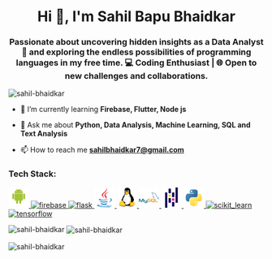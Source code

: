 <h1 align="center">Hi 👋, I'm Sahil Bapu Bhaidkar</h1>
<h3 align="center">Passionate about uncovering hidden insights as a Data Analyst 💼 and exploring the endless possibilities of programming languages in my free time. 💻 Coding Enthusiast | 🌐 Open to new challenges and collaborations.</h3>

<p align="left"> <img src="https://komarev.com/ghpvc/?username=sahil-bhaidkar&label=Profile%20views&color=green&style=flat" alt="sahil-bhaidkar" /> </p>

- 🌱 I’m currently learning **Firebase, Flutter, Node js**

- 💬 Ask me about **Python, Data Analysis, Machine Learning, SQL and Text Analysis**

- 📫 How to reach me **sahilbhaidkar7@gmail.com**

<h3 align="left">Tech Stack:</h3>
<p align="left"> <a href="https://developer.android.com" target="_blank" rel="noreferrer"> <img src="https://raw.githubusercontent.com/devicons/devicon/master/icons/android/android-original-wordmark.svg" alt="android" width="40" height="40"/> </a> <a href="https://firebase.google.com/" target="_blank" rel="noreferrer"> <img src="https://www.vectorlogo.zone/logos/firebase/firebase-icon.svg" alt="firebase" width="40" height="40"/> </a> <a href="https://flask.palletsprojects.com/" target="_blank" rel="noreferrer"> <img src="https://www.vectorlogo.zone/logos/pocoo_flask/pocoo_flask-icon.svg" alt="flask" width="40" height="40"/> </a> <a href="https://www.java.com" target="_blank" rel="noreferrer"> <img src="https://raw.githubusercontent.com/devicons/devicon/master/icons/java/java-original.svg" alt="java" width="40" height="40"/> </a> <a href="https://www.linux.org/" target="_blank" rel="noreferrer"> <img src="https://raw.githubusercontent.com/devicons/devicon/master/icons/linux/linux-original.svg" alt="linux" width="40" height="40"/> </a> <a href="https://www.mysql.com/" target="_blank" rel="noreferrer"> <img src="https://raw.githubusercontent.com/devicons/devicon/master/icons/mysql/mysql-original-wordmark.svg" alt="mysql" width="40" height="40"/> </a>  <a href="https://pandas.pydata.org/" target="_blank" rel="noreferrer"> <img src="https://raw.githubusercontent.com/devicons/devicon/2ae2a900d2f041da66e950e4d48052658d850630/icons/pandas/pandas-original.svg" alt="pandas" width="40" height="40"/> </a> <a href="https://www.python.org" target="_blank" rel="noreferrer"> <img src="https://raw.githubusercontent.com/devicons/devicon/master/icons/python/python-original.svg" alt="python" width="40" height="40"/> </a> <a href="https://scikit-learn.org/" target="_blank" rel="noreferrer"> <img src="https://upload.wikimedia.org/wikipedia/commons/0/05/Scikit_learn_logo_small.svg" alt="scikit_learn" width="40" height="40"/> </a> <a href="https://www.tensorflow.org" target="_blank" rel="noreferrer"> <img src="https://www.vectorlogo.zone/logos/tensorflow/tensorflow-icon.svg" alt="tensorflow" width="40" height="40"/> </a> </p>

<p><img align="left" src="https://github-readme-stats.vercel.app/api/top-langs?username=sahil-bhaidkar&show_icons=true&locale=en&layout=compact" alt="sahil-bhaidkar" /></p>

<p>&nbsp;<img align="center" src="https://github-readme-stats.vercel.app/api?username=sahil-bhaidkar&show_icons=true&locale=en" alt="sahil-bhaidkar" /></p>

<p><img align="center" src="https://github-readme-streak-stats.herokuapp.com/?user=sahil-bhaidkar&" alt="sahil-bhaidkar" /></p>
